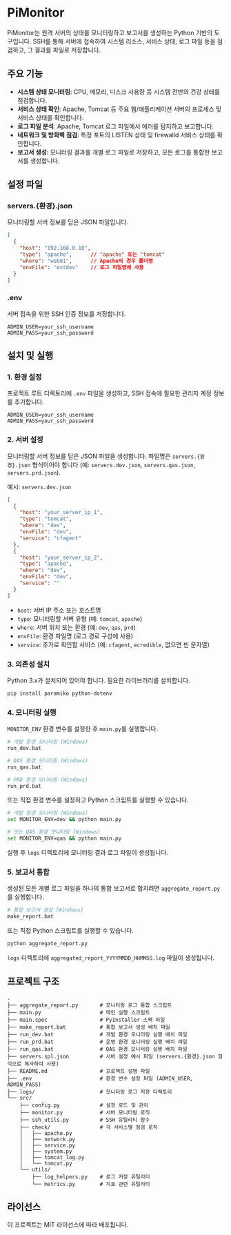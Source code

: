 # PiMonitor

PiMonitor는 원격 서버의 상태를 모니터링하고 보고서를 생성하는 Python 기반의 도구입니다. SSH를 통해 서버에 접속하여 시스템 리소스, 서비스 상태, 로그 파일 등을 점검하고, 그 결과를 파일로 저장합니다.

## 주요 기능

- **시스템 상태 모니터링**: CPU, 메모리, 디스크 사용량 등 시스템 전반의 건강 상태를 점검합니다.
- **서비스 상태 확인**: Apache, Tomcat 등 주요 웹/애플리케이션 서버의 프로세스 및 서비스 상태를 확인합니다.
- **로그 파일 분석**: Apache, Tomcat 로그 파일에서 에러를 탐지하고 보고합니다.
- **네트워크 및 방화벽 점검**: 특정 포트의 LISTEN 상태 및 firewalld 서비스 상태를 확인합니다.
- **보고서 생성**: 모니터링 결과를 개별 로그 파일로 저장하고, 모든 로그를 통합한 보고서를 생성합니다.

## 설정 파일

### servers.{환경}.json

모니터링할 서버 정보를 담은 JSON 파일입니다.

```json
[
  {
    "host": "192.168.0.10",
    "type": "apache",      // "apache" 또는 "tomcat"
    "where": "web01",      // Apache의 경우 폴더명
    "envFile": "extdev"    // 로그 파일명에 사용
  }
]
```

### .env

서버 접속을 위한 SSH 인증 정보를 저장합니다.

```
ADMIN_USER=your_ssh_username
ADMIN_PASS=your_ssh_password
```

## 설치 및 실행

### 1. 환경 설정

프로젝트 루트 디렉토리에 `.env` 파일을 생성하고, SSH 접속에 필요한 관리자 계정 정보를 추가합니다.

```
ADMIN_USER=your_ssh_username
ADMIN_PASS=your_ssh_password
```

### 2. 서버 설정

모니터링할 서버 정보를 담은 JSON 파일을 생성합니다. 파일명은 `servers.{환경}.json` 형식이어야 합니다 (예: `servers.dev.json`, `servers.qas.json`, `servers.prd.json`).

예시: `servers.dev.json`
```json
[
  {
    "host": "your_server_ip_1",
    "type": "tomcat",
    "where": "dev",
    "envFile": "dev",
    "service": "cfagent"
  },
  {
    "host": "your_server_ip_2",
    "type": "apache",
    "where": "dev",
    "envFile": "dev",
    "service": ""
  }
]
```

- `host`: 서버 IP 주소 또는 호스트명
- `type`: 모니터링할 서버 유형 (예: `tomcat`, `apache`)
- `where`: 서버 위치 또는 환경 (예: `dev`, `qas`, `prd`)
- `envFile`: 환경 파일명 (로그 경로 구성에 사용)
- `service`: 추가로 확인할 서비스 (예: `cfagent`, `ecredible`, 없으면 빈 문자열)

### 3. 의존성 설치

Python 3.x가 설치되어 있어야 합니다. 필요한 라이브러리를 설치합니다.

```bash
pip install paramiko python-dotenv
```

### 4. 모니터링 실행

`MONITOR_ENV` 환경 변수를 설정한 후 `main.py`를 실행합니다.

```bash
# 개발 환경 모니터링 (Windows)
run_dev.bat

# QAS 환경 모니터링 (Windows)
run_qas.bat

# PRD 환경 모니터링 (Windows)
run_prd.bat
```

또는 직접 환경 변수를 설정하고 Python 스크립트를 실행할 수 있습니다.

```bash
# 개발 환경 모니터링 (Windows)
set MONITOR_ENV=dev && python main.py

# 또는 QAS 환경 모니터링 (Windows)
set MONITOR_ENV=qas && python main.py
```

실행 후 `logs` 디렉토리에 모니터링 결과 로그 파일이 생성됩니다.

### 5. 보고서 통합

생성된 모든 개별 로그 파일을 하나의 통합 보고서로 합치려면 `aggregate_report.py`를 실행합니다.

```bash
# 통합 보고서 생성 (Windows)
make_report.bat
```

또는 직접 Python 스크립트를 실행할 수 있습니다.

```bash
python aggregate_report.py
```

`logs` 디렉토리에 `aggregated_report_YYYYMMDD_HHMMSS.log` 파일이 생성됩니다.

## 프로젝트 구조

```
.
├── aggregate_report.py       # 모니터링 로그 통합 스크립트
├── main.py                   # 메인 실행 스크립트
├── main.spec                 # PyInstaller 스펙 파일
├── make_report.bat           # 통합 보고서 생성 배치 파일
├── run_dev.bat               # 개발 환경 모니터링 실행 배치 파일
├── run_prd.bat               # 운영 환경 모니터링 실행 배치 파일
├── run_qas.bat               # QAS 환경 모니터링 실행 배치 파일
├── servers.spl.json          # 서버 설정 예시 파일 (servers.{환경}.json 형식으로 복사하여 사용)
├── README.md                 # 프로젝트 설명 파일
├── .env                      # 환경 변수 설정 파일 (ADMIN_USER, ADMIN_PASS)
├── logs/                     # 모니터링 로그 저장 디렉토리
└── src/
    ├── config.py             # 설정 로드 및 관리
    ├── monitor.py            # 서버 모니터링 로직
    ├── ssh_utils.py          # SSH 유틸리티 함수
    ├── check/                # 각 서비스별 점검 로직
    │   ├── apache.py
    │   ├── network.py
    │   ├── service.py
    │   ├── system.py
    │   ├── tomcat_log.py
    │   └── tomcat.py
    └── utils/
        ├── log_helpers.py    # 로그 저장 유틸리티
        └── metrics.py        # 지표 관련 유틸리티
```

## 라이선스

이 프로젝트는 MIT 라이선스에 따라 배포됩니다.